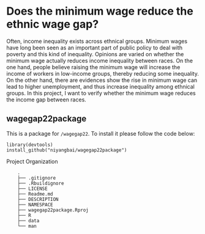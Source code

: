 # Does the minimum wage reduce the ethnic wage gap?
Often, income inequality exists across ethnical groups. Minimum wages have long been seen as an important part of public policy to deal with poverty and this kind of inequality. Opinions are varied on whether the minimum wage actually reduces income inequality between races. On the one hand, people believe raising the minimum wage will increase the income of workers in low-income groups, thereby reducing some inequality. On the other hand, there are evidences show the rise in minimum wage can lead to higher unemployment, and thus increase inequality among ethnical groups. In this project, I want to verify whether the minimum wage reduces the income gap between races.

## wagegap22package
This is a package for `/wagegap22`. To install it please follow the code below:

```
library(devtools)
install_github("niyangbai/wagegap22package")
```
Project Organization
```
    .
    ├── .gitignore
    ├── .Rbuildignore
    ├── LICENSE
    ├── Readme.md
    ├── DESCRIPTION
    ├── NAMESPACE
    ├── wagegap22package.Rproj
    ├── R
    ├── data
    └── man
```
